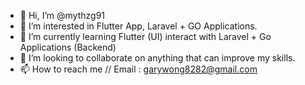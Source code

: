 - 👋 Hi, I’m @mythzg91
- 👀 I’m interested in Flutter App, Laravel + GO Applications.
- 🌱 I’m currently learning Flutter (UI) interact with Laravel + Go Applications (Backend)
- 💞️ I’m looking to collaborate on anything that can improve my skills.
- 📫 How to reach me // Email : garywong8282@gmail.com

<!---
mythzg91/mythzg91 is a ✨ special ✨ repository because its `README.md` (this file) appears on your GitHub profile.
You can click the Preview link to take a look at your changes.
--->
